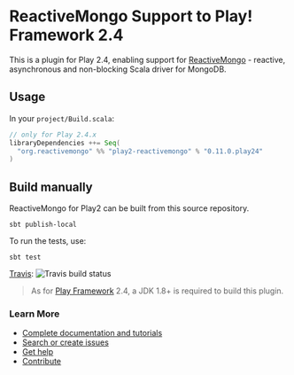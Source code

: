 # ReactiveMongo Support to Play! Framework 2.4

This is a plugin for Play 2.4, enabling support for [ReactiveMongo](http://reactivemongo.org) - reactive, asynchronous and non-blocking Scala driver for MongoDB.

## Usage

In your `project/Build.scala`:

```scala
// only for Play 2.4.x
libraryDependencies ++= Seq(
  "org.reactivemongo" %% "play2-reactivemongo" % "0.11.0.play24"
)
```

## Build manually

ReactiveMongo for Play2 can be built from this source repository.

    sbt publish-local

To run the tests, use:

    sbt test

[Travis](https://travis-ci.org/ReactiveMongo/Play-ReactiveMongo): ![Travis build status](https://travis-ci.org/ReactiveMongo/Play-ReactiveMongo.png?branch=master)

> As for [Play Framework](http://playframework.com/) 2.4, a JDK 1.8+ is required to build this plugin.

### Learn More

- [Complete documentation and tutorials](http://reactivemongo.org/releases/0.11.0/documentation/tutorial/play2.html)
- [Search or create issues](https://github.com/ReactiveMongo/Play-ReactiveMongo/issues)
- [Get help](https://groups.google.com/forum/?fromgroups#!forum/reactivemongo)
- [Contribute](https://github.com/ReactiveMongo/ReactiveMongo/blob/master/CONTRIBUTING.md#reactivemongo-developer--contributor-guidelines)